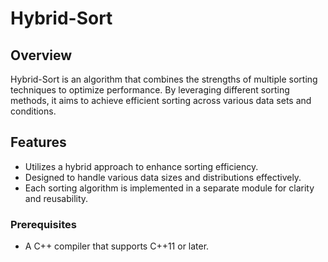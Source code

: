 # Hybrid-Sort

## Overview

Hybrid-Sort is an algorithm that combines the strengths of multiple sorting techniques to optimize performance. By leveraging different sorting methods, it aims to achieve efficient sorting across various data sets and conditions.

## Features

-  Utilizes a hybrid approach to enhance sorting efficiency.
-  Designed to handle various data sizes and distributions effectively.
-  Each sorting algorithm is implemented in a separate module for clarity and reusability.


### Prerequisites

- A C++ compiler that supports C++11 or later.

